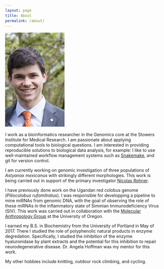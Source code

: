 ```yaml
---
layout: page
title: About
permalink: /about/
---
```


![headshot!](/img/headshot.jpg#r)

I work as a bioinformatics researcher in the Genomics core at the Stowers Institute for Medical Research. I am passionate about applying computational tools to biological questions. I am interested in providing reproducible solutions to biological data analysis, for example: I like to use well-maintained workflow management systems such as [Snakemake](https://snakemake.readthedocs.io/en/stable/), and git for version control.

I am currently working on genomic investigation of three populations of *Astyanax mexicanus* with strikingly different morphologies. This work is being carried out in support of the primary investigator [Nicolas Rohner](https://www.stowers.org/faculty/rohner-lab).

I have previously done work on the Ugandan red colobus genome (*Piliocolobus rufomitratus*). I was responsible for developping a pipeline to mine miRNAs from genomic DNA, with the goal of observing the role of these miRNAs in the inflammatory state of Simmian Immunodeficiency Virus (SIV). This work was carried out in collaboration with the [Molecular Anthropology Group](http://molecular-anthro.uoregon.edu/) at the University of Oregon.

I earned my B.S. in Biochemistry from the University of Portland in May of 2017. There I studied the role of polyphenolic natural products in enzyme degredation. Specifically, I studied the inhibition of the enzyme hyaluronidase by plant extracts and the potential for this inhibition to repair neurodegenerative disease. Dr. Angela Hoffman was my mentor for this work.

My other hobbies include knitting, outdoor rock climbing, and cycling.
